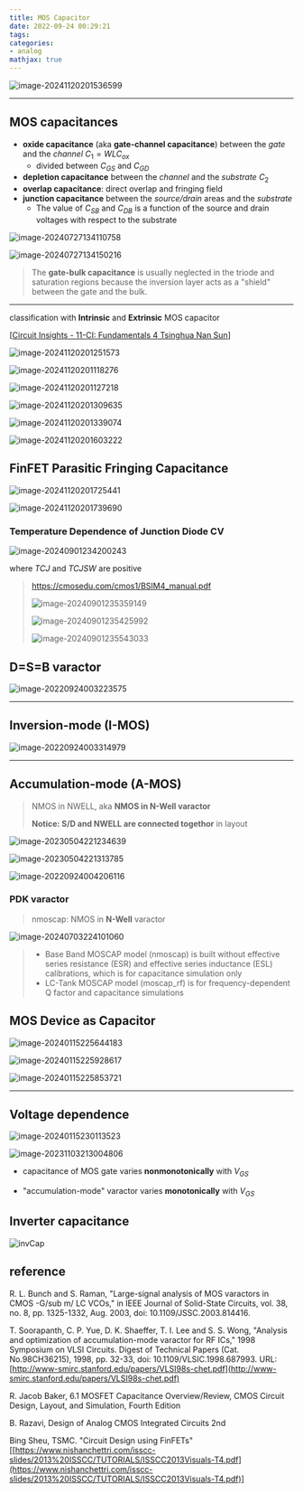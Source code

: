 ```yaml
---
title: MOS Capacitor
date: 2022-09-24 00:29:21
tags:
categories:
- analog
mathjax: true
---
```


![image-20241120201536599](MOS-Cap/image-20241120201536599.png)

---



## MOS capacitances

- **oxide capacitance** (aka **gate-channel capacitance**) between the *gate* and the *channel* $C_1=WLC_{ox}$
  - divided between $C_{GS}$ and $C_{GD}$
- **depletion capacitance** between the *channel* and the *substrate* $C_2$
- **overlap capacitance**: direct overlap and fringing field
- **junction capacitance** between the *source/drain* areas and the *substrate*
  - The value of $C_{SB}$ and $C_{DB}$ is a function of the source and drain voltages with respect to the substrate

![image-20240727134110758](MOS-Cap/image-20240727134110758.png)

![image-20240727134150216](MOS-Cap/image-20240727134150216.png)



> The **gate-bulk capacitance** is usually neglected in the triode and saturation regions because the inversion layer acts as a "shield" between the gate and the bulk.

---

classification with **Intrinsic** and **Extrinsic** MOS capacitor

[[Circuit Insights - 11-CI: Fundamentals 4 Tsinghua Nan Sun](https://youtu.be/sAQqkdpvsZA?si=oTnYVNmPY7yMhBPt)]



![image-20241120201251573](MOS-Cap/image-20241120201251573.png)

![image-20241120201118276](MOS-Cap/image-20241120201118276.png)

![image-20241120201127218](MOS-Cap/image-20241120201127218.png)

![image-20241120201309635](MOS-Cap/image-20241120201309635.png)

![image-20241120201339074](MOS-Cap/image-20241120201339074.png)

![image-20241120201603222](MOS-Cap/image-20241120201603222.png)




## FinFET Parasitic Fringing Capacitance

![image-20241120201725441](MOS-Cap/image-20241120201725441.png)

![image-20241120201739690](MOS-Cap/image-20241120201739690.png)



### Temperature Dependence of Junction Diode CV

![image-20240901234200243](MOS-Cap/image-20240901234200243.png)



where *TCJ* and *TCJSW* are positive



> https://cmosedu.com/cmos1/BSIM4_manual.pdf
>
> ![image-20240901235359149](MOS-Cap/image-20240901235359149.png)
>
> ![image-20240901235425992](MOS-Cap/image-20240901235425992.png)
>
> ![image-20240901235543033](MOS-Cap/image-20240901235543033.png)





## D=S=B varactor

![image-20220924003223575](MOS-Cap/image-20220924003223575.png)

---



##  Inversion-mode (I-MOS)

![image-20220924003314979](MOS-Cap/image-20220924003314979.png)

---





## Accumulation-mode (A-MOS)

> NMOS in NWELL, aka **NMOS in N-Well varactor**
>
> **Notice: S/D and NWELL are connected togethor** in layout

![image-20230504221234639](MOS-Cap/image-20230504221234639.png)

![image-20230504221313785](MOS-Cap/image-20230504221313785.png)

![image-20220924004206116](MOS-Cap/image-20220924004206116.png)



### PDK varactor

> nmoscap: NMOS in **N-Well** varactor

![image-20240703224101060](MOS-Cap/image-20240703224101060.png)

> - Base Band MOSCAP model (nmoscap) is built without effective series resistance (ESR) and effective series inductance (ESL) calibrations, which is for capacitance simulation only
> - LC-Tank MOSCAP model (moscap_rf) is for frequency-dependent Q factor and capacitance simulations



## MOS Device as Capacitor

![image-20240115225644183](MOS-Cap/image-20240115225644183.png)



![image-20240115225928617](MOS-Cap/image-20240115225928617.png)

![image-20240115225853721](MOS-Cap/image-20240115225853721.png)

---



## Voltage dependence

![image-20240115230113523](MOS-Cap/image-20240115230113523.png)

![image-20231103213004806](MOS-Cap/image-20231103213004806.png)

- capacitance of MOS gate varies **nonmonotonically** with $V_{GS}$

- "accumulation-mode" varactor varies **monotonically** with $V_{GS}$



## Inverter capacitance

![invCap](MOS-Cap/invCap.png)



## reference

R. L. Bunch and S. Raman, "Large-signal analysis of MOS varactors in CMOS -G/sub m/ LC VCOs," in IEEE Journal of Solid-State Circuits, vol. 38, no. 8, pp. 1325-1332, Aug. 2003, doi: 10.1109/JSSC.2003.814416.

T. Soorapanth, C. P. Yue, D. K. Shaeffer, T. I. Lee and S. S. Wong, "Analysis and optimization of accumulation-mode varactor for RF ICs," 1998 Symposium on VLSI Circuits. Digest of Technical Papers (Cat. No.98CH36215), 1998, pp. 32-33, doi: 10.1109/VLSIC.1998.687993. URL: [http://www-smirc.stanford.edu/papers/VLSI98s-chet.pdf](http://www-smirc.stanford.edu/papers/VLSI98s-chet.pdf)

R. Jacob Baker, 6.1 MOSFET Capacitance Overview/Review, CMOS Circuit Design, Layout, and Simulation, Fourth Edition

B. Razavi, Design of Analog CMOS Integrated Circuits 2nd

Bing Sheu, TSMC. "Circuit Design using FinFETs" [[https://www.nishanchettri.com/isscc-slides/2013%20ISSCC/TUTORIALS/ISSCC2013Visuals-T4.pdf](https://www.nishanchettri.com/isscc-slides/2013%20ISSCC/TUTORIALS/ISSCC2013Visuals-T4.pdf)]